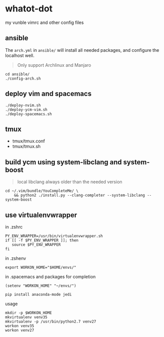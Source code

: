 # whatot-dot

my vunble vimrc and other config files

## ansible

The `arch.yml` in `ansible/` will install all needed packages,
and configure the localhost well.

> Only support Archlinux and Manjaro

```
cd ansible/
./config-arch.sh
```

## deploy vim and spacemacs

```
./deploy-nvim.sh
./deploy-ycm-vim.sh
./deploy-spacemacs.sh
```

## tmux

* tmux/tmux.conf
* tmux/tmux.sh

## build ycm using system-libclang and system-boost

> local libclang always older than the needed version

```
cd ~/.vim/bundle/YouCompleteMe/ \
    && python2 ./install.py --clang-completer --system-libclang --system-boost
```

## use virtualenvwrapper

in .zshrc
```
PY_ENV_WRAPPER=/usr/bin/virtualenvwrapper.sh
if [[ -f $PY_ENV_WRAPPER ]]; then
   source $PY_ENV_WRAPPER
fi
```

in .zshenv
```
export WORKON_HOME="$HOME/envs/"
```

in .spacemacs and packages for completion
```
(setenv "WORKON_HOME" "~/envs/")

pip install anaconda-mode jedi
```

usage
```
mkdir -p $WORKON_HOME
mkvirtualenv venv35
mkvirtualenv -p /usr/bin/python2.7 venv27
workon venv35
workon venv27
```

